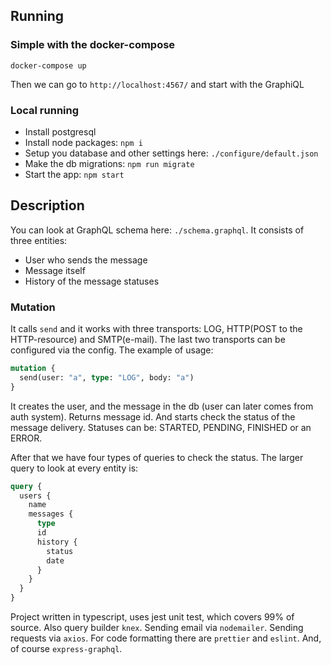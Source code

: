 ## Running

### Simple with the docker-compose
```
docker-compose up
```
Then we can go to `http://localhost:4567/` and start with the GraphiQL 

### Local running
* Install postgresql
* Install node packages: `npm i`
* Setup you database and other settings here: `./configure/default.json`
* Make the db migrations: `npm run migrate`
* Start the app: `npm start`

## Description
You can look at GraphQL schema here: `./schema.graphql`. It consists of three entities:
* User who sends the message
* Message itself
* History of the message statuses

### Mutation
It calls `send` and it works with three transports: LOG, HTTP(POST to the HTTP-resource) and SMTP(e-mail).
The last two transports can be configured via the config. The example of usage:
```graphql
mutation {
  send(user: "a", type: "LOG", body: "a")
}
```
It creates the user, and the message in the db (user can later comes from auth system). Returns message id.
And starts check the status of the message delivery. Statuses can be: STARTED, PENDING, FINISHED or an ERROR.

After that we have four types of queries to check the status. The larger query to look at every entity is:
```graphql
query {
  users {
    name
    messages {
      type
      id
      history {
        status
        date
      }
    }
  }
}
```

Project written in typescript, uses jest unit test, which covers 99% of source. Also query builder `knex`. 
Sending email via `nodemailer`. Sending requests via `axios`.
For code formatting there are `prettier` and `eslint`.
And, of course `express-graphql`.
